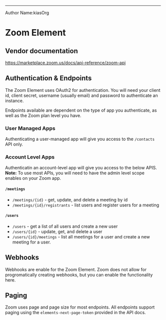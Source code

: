 ---------------------------
Author Name:kiasOrg
# Zoom Element
## Vendor documentation
https://marketplace.zoom.us/docs/api-reference/zoom-api

## Authentication & Endpoints
The Zoom Element uses OAuth2 for authentication. You will need your client id, client secret, username (usually email) and password to authenticate an instance.

Endpoints available are dependent on the type of app you authenticate, as well as the Zoom plan level you have.

### User Managed Apps
Authenticating a user-managed app will give you access to the `/contacts` API only.

### Account Level Apps
Authenticatin an account-level app will give you access to the below APIS. **Note:** To use most APIs, you will need to have the admin level scope enables on your Zoom app.

#### `/meetings`
* `/meetings/{id}` - get, update, and delete a meeting by id
* `/meetings/{id}/registrants` - list users and register users for a meeting

#### `/users`
* `/users` - get a list of all users and create a new user
* `/users/{id}` - update, get, and delete a user
* `/users/{id}/meetings` - list all meetings for a user and create a new meeting for a user.

## Webhooks
Webhooks are enable for the Zoom Element. Zoom does not allow for progromatically creating webhooks, but you can enable the functionality here.

## Paging
Zoom uses page and page size for most endpoints. All endpoints support paging using the `elements-next-page-token` provided in the API docs.